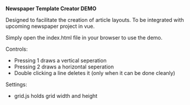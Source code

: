 **Newspaper Template Creator DEMO**

Designed to facilitate the creation of article layouts. To be integrated with upcoming newspaper project in vue.

Simply open the index.html file in your browser to use the demo.

Controls:
- Pressing 1 draws a vertical seperation
- Pressing 2 draws a horizontal seperation
- Double clicking a line deletes it (only when it can be done cleanly)

Settings:
- grid.js holds grid width and height